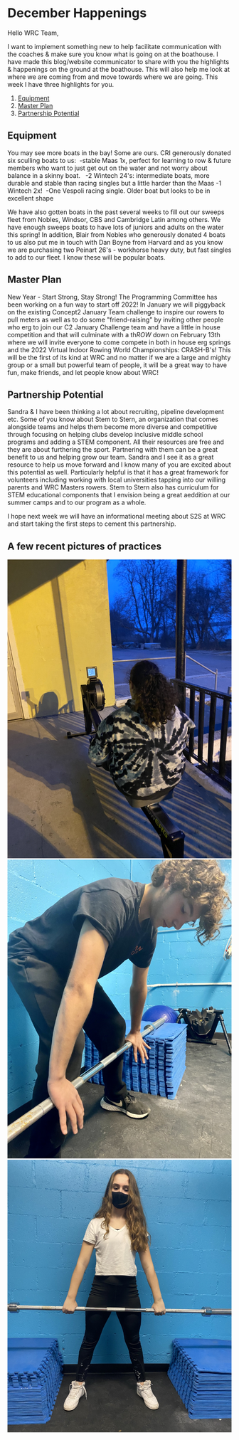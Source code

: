 # December Happenings
Hello WRC Team, 

I want to implement something new to help facilitate communication with the coaches & make sure you know what is going on at the boathouse. I have made this blog/website communicator to share with you the highlights & happenings on the ground at the boathouse. This will also help me look at where we are coming from and move towards where we are going. This week I have three highlights for you.

1. [Equipment](https://github.com/rowcoachsarah/WRC-Communicator/blob/main/December.md#equipment) 
2. [Master Plan](https://github.com/rowcoachsarah/WRC-Communicator/blob/main/December.md#masterplan)
3. [Partnership Potential](https://github.com/rowcoachsarah/WRC-Communicator/blob/main/December.md#partnershippotential)

## Equipment
You may see more boats in the bay! Some are ours. CRI generously donated six sculling boats to us: 
-stable Maas 1x, perfect for learning to row & future members who want to just get out on the water and not worry about balance in a skinny boat.  
-2 Wintech 24's: intermediate boats, more durable and stable than racing singles but a little harder than the Maas
-1 Wintech 2x! 
-One Vespoli racing single. Older boat but looks to be in excellent shape

We have also gotten boats in the past several weeks to fill out our sweeps fleet from Nobles, Windsor, CBS and Cambridge Latin among others. We have enough sweeps boats to have lots of juniors and adults on the water this spring! In addition, Blair from Nobles who generously donated 4 boats to us also put me in touch with Dan Boyne from Harvard and as you know we are purchasing two Peinart 26's - workhorse heavy duty, but fast singles to add to our fleet. I know these will be popular boats. 

## Master Plan
New Year - Start Strong, Stay Strong! The Programming Committee has been working on a fun way to start off 2022!
In January we will piggyback on the existing Concept2 January Team challenge to inspire our rowers to pull meters as well as to do some "friend-raising" by inviting other people who erg to join our C2 January Challenge team and have a little in house competition and that will culminate with a th*ROW* down on February 13th where we will invite everyone to come compete in both in house erg springs and the 2022 Virtual Indoor Rowing World Championships: CRASH-B's! This will be the first of its kind at WRC and no matter if we are a large and mighty group or a small but powerful team of people, it will be a great way to have fun, make friends, and let people know about WRC! 

## Partnership Potential
Sandra & I have been thinking a lot about recruiting, pipeline development etc. Some of you know about Stem to Stern, an organization that comes alongside teams and helps them become more diverse and competitive through focusing on helping clubs develop inclusive middle school programs and adding a STEM component. All their resources are free and they are about furthering the sport. Partnering with them can be a great benefit to us and helping grow our team. Sandra and I see it as a great resource to help us move forward and I know many of you are excited about this potential as well. Particularly helpful is that it has a great framework for volunteers including working with local universities tapping into our willing parents and WRC Masters rowers. Stem to Stern also has curriculum for STEM educational components that I envision being a great aeddition at our summer camps and to our program as a whole. 

I hope next week we will have an informational meeting about S2S at WRC and start taking the first steps to cement this partnership. 

## A few recent pictures of practices

![Some text](https://github.com/rowcoachsarah/WRC-Communicator/blob/main/arc_images/IMG_4158.JPG)
![](https://github.com/rowcoachsarah/WRC-Communicator/blob/main/arc_images/IMG_4390.JPG)
![](https://github.com/rowcoachsarah/WRC-Communicator/blob/main/arc_images/IMG_4392.JPG)

